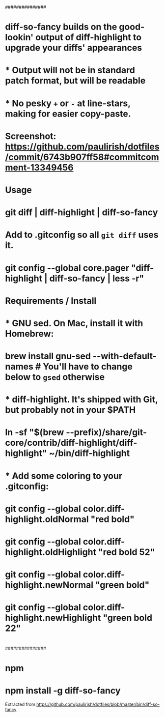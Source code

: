 ###############
# diff-so-fancy builds on the good-lookin' output of diff-highlight to upgrade your diffs' appearances
# 	* Output will not be in standard patch format, but will be readable
#   * No pesky `+` or `-` at line-stars, making for easier copy-paste.
#
# Screenshot: https://github.com/paulirish/dotfiles/commit/6743b907ff58#commitcomment-13349456
#
#
# Usage
#
#   git diff | diff-highlight | diff-so-fancy
#
# Add to .gitconfig so all `git diff` uses it.
#   git config --global core.pager "diff-highlight | diff-so-fancy | less -r"
#
#
# Requirements / Install
#
# * GNU sed. On Mac, install it with Homebrew:
#   	brew install gnu-sed --with-default-names  # You'll have to change below to `gsed` otherwise
# * diff-highlight. It's shipped with Git, but probably not in your $PATH
#       ln -sf "$(brew --prefix)/share/git-core/contrib/diff-highlight/diff-highlight" ~/bin/diff-highlight
# * Add some coloring to your .gitconfig:
#		git config --global color.diff-highlight.oldNormal "red bold"
#		git config --global color.diff-highlight.oldHighlight "red bold 52"
#		git config --global color.diff-highlight.newNormal "green bold"
#		git config --global color.diff-highlight.newHighlight "green bold 22"
#
###############

# npm
#   npm install -g diff-so-fancy

Extracted from https://github.com/paulirish/dotfiles/blob/master/bin/diff-so-fancy
